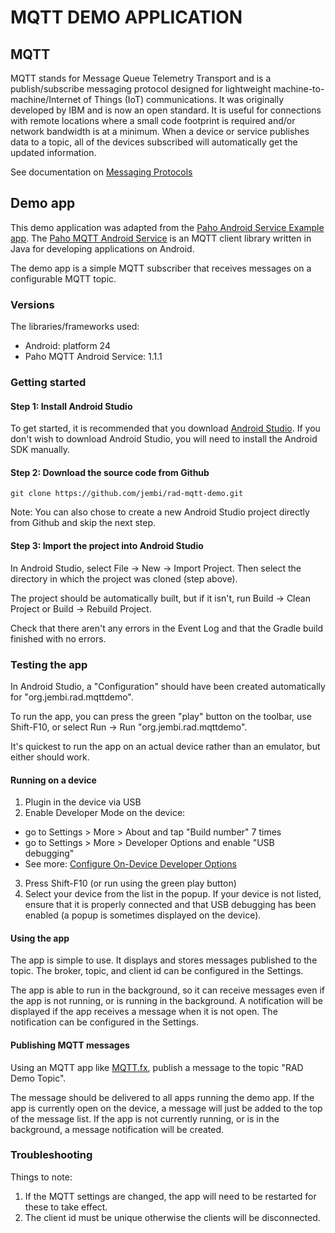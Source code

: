 # MQTT DEMO APPLICATION


## MQTT

MQTT stands for Message Queue Telemetry Transport and is a publish/subscribe messaging protocol designed for lightweight
machine-to-machine/Internet of Things (IoT) communications. It was originally developed by IBM and is now an open standard.
It is useful for connections with remote locations where a small code footprint is required and/or network bandwidth is at a minimum.
When a device or service publishes data to a topic, all of the devices subscribed will automatically get the updated information.

See documentation on [Messaging Protocols](https://docs.google.com/document/d/1AmpT4td30J9jhD9ZksCafrKAt1aIqrTfTQ5dmp_lDjk)

## Demo app

This demo application was adapted from the [Paho Android Service Example app](https://github.com/eclipse/paho.mqtt.android).
The [Paho MQTT Android Service](https://github.com/eclipse/paho.mqtt.android) is an MQTT client library written in Java for
developing applications on Android.

The demo app is a simple MQTT subscriber that receives messages on a configurable MQTT topic.

### Versions

The libraries/frameworks used:

 - Android: platform 24
 - Paho MQTT Android Service: 1.1.1

### Getting started

#### Step 1: Install Android Studio

To get started, it is recommended that you download [Android Studio](http://developer.android.com/tools/studio/index.html).
If you don't wish to download Android Studio, you will need to install the Android SDK manually.

#### Step 2: Download the source code from Github

```
git clone https://github.com/jembi/rad-mqtt-demo.git
```

Note: You can also chose to create a new Android Studio project directly from Github and skip the 
next step.

#### Step 3: Import the project into Android Studio

In Android Studio, select File -> New -> Import Project. Then select the directory in which the
project was cloned (step above).

The project should be automatically built, but if it isn't, run Build -> Clean Project or
Build -> Rebuild Project.

Check that there aren't any errors in the Event Log and that the Gradle build finished with no errors.

### Testing the app

In Android Studio, a "Configuration" should have been created automatically for "org.jembi.rad.mqttdemo".

To run the app, you can press the green "play"  button on the toolbar, use Shift-F10, or select 
Run -> Run  "org.jembi.rad.mqttdemo".

It's quickest to run the app on an actual device rather than an emulator, but either should work.

#### Running on a device

1. Plugin in the device via USB
2. Enable Developer Mode on the device:
  * go to Settings > More > About and tap "Build number" 7 times
  * go to Settings > More > Developer Options and enable "USB debugging"
  * See more: [Configure On-Device Developer Options](https://developer.android.com/studio/debug/dev-options.html)
3. Press Shift-F10 (or run using the green play button)
4. Select your device from the list in the popup. If your device is not listed, ensure that it is 
properly connected and that USB debugging has been enabled (a popup is sometimes displayed on the device).


#### Using the app

The app is simple to use. It displays and stores messages published to the topic. The broker, topic,
 and client id can be configured in the Settings.
 
The app is able to run in the background, so it can receive messages even if the app is not running,
 or is running in the background. A notification will be displayed if the app receives a message when
 it is not open. The notification can be configured in the Settings.

#### Publishing MQTT messages

Using an MQTT app like [MQTT.fx](http://www.mqttfx.org/), publish a message to the topic 
"RAD Demo Topic".

The message should be delivered to all apps running the demo app. If the app is currently open on
the device, a message will just be added to the top of the message list. If the app is not currently
running, or is in the background, a message notification will be created.
 
### Troubleshooting 

Things to note:
1. If the MQTT settings are changed, the app will need to be restarted for these to take effect.
2. The client id must be unique otherwise the clients will be disconnected.